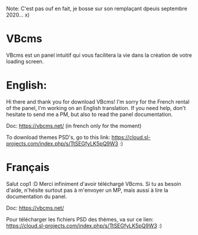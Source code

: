 Note: C'est pas ouf en fait, je bosse sur son remplaçant dpeuis septembre 2020... x)
# VBcms
VBcms est un panel intuitif qui vous facilitera la vie dans la création de votre loading screen.

# English:
Hi there and thank you for download VBcms! I'm sorry for the French rental of the panel, I'm working on an English translation.
If you need help, don't hesitate to send me a PM, but also to read the panel documentation.

Doc: https://vbcms.net/ (in french only for the moment)

To download themes PSD's, go to this link: https://cloud.sl-projects.com/index.php/s/TtSEGfyLK5pQ9W3 :)

# Français
Salut cop1 :D
Merci infiniment d'avoir téléchargé VBcms. Si tu as besoin d'aide, n'hésite surtout pas à m'envoyer un MP, mais aussi à lire la documentation du panel.

Doc: https://vbcms.net/

Pour télécharger les fichiers PSD des thèmes, va sur ce lien: https://cloud.sl-projects.com/index.php/s/TtSEGfyLK5pQ9W3 :)
